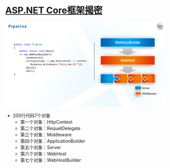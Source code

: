 # [ASP.NET Core框架揭密](https://mp.weixin.qq.com/s/ZYpuW2Rdx7KK1EzD9GQ-SQ)

![pipline](./img/pipline.png)

- 200行代码7个对象
  - 第一个对象：HttpContext
  - 第二个对象：RequetDelegate
  - 第三个对象：Middleware
  - 第四个对象：ApplicationBuilder
  - 第五个对象：Server
  - 第六个对象：WebHost
  - 第七个对象：WebHostBuilder
